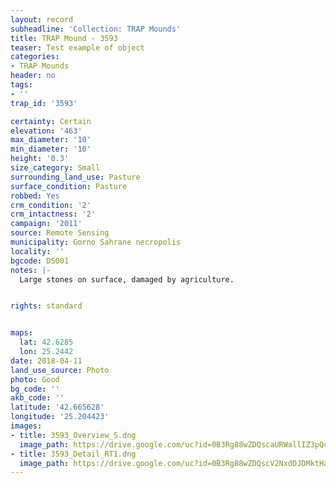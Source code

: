 ```yaml
---
layout: record
subheadline: 'Collection: TRAP Mounds'
title: TRAP Mound - 3593
teaser: Test example of object
categories:
- TRAP Mounds
header: no
tags:
- ''
trap_id: '3593'

certainty: Certain
elevation: '463'
max_diameter: '10'
min_diameter: '10'
height: '0.3'
size_category: Small
surrounding_land_use: Pasture
surface_condition: Pasture
robbed: Yes
crm_condition: '2'
crm_intactness: '2'
campaign: '2011'
source: Remote Sensing
municipality: Gorno Sahrane necropolis
locality: ''
bgcode: DS001
notes: |-
  Large stones on surface, damaged by agriculture.


rights: standard


maps:
  lat: 42.6285
  lon: 25.2442
date: 2018-04-11
land_use_source: Photo
photo: Good
bg_code: ''
akb_code: ''
latitude: '42.665628'
longitude: '25.204423'
images:
- title: 3593_Overview_S.dng
  image_path: https://drive.google.com/uc?id=0B3Rg88wZDQscaURWallIZ3pQcFE
- title: 3593_Detail_RT1.dng
  image_path: https://drive.google.com/uc?id=0B3Rg88wZDQscV2NxdDJDMktHanc
---
```

